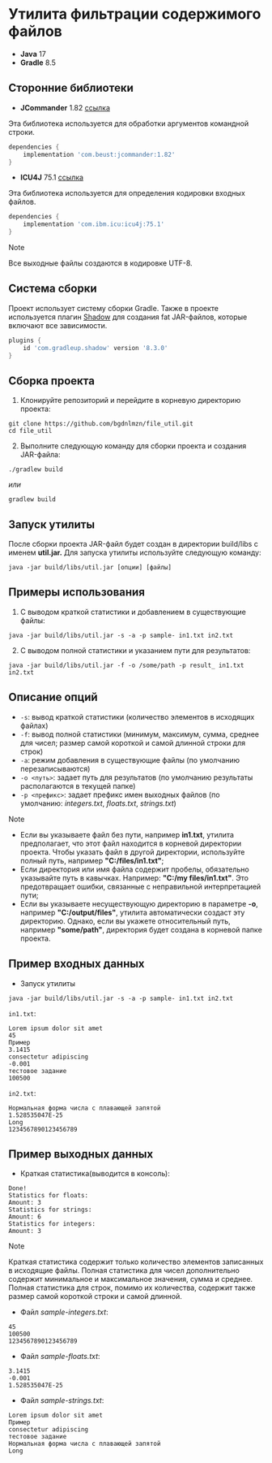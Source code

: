 # **Утилита фильтрации содержимого файлов**
- **Java** 17
- **Gradle** 8.5
## **Сторонние библиотеки**
- **JCommander** 1.82 [ссылка](https://jcommander.org/)

Эта библиотека используется для обработки аргументов командной строки.
```groovy
dependencies {
    implementation 'com.beust:jcommander:1.82'
}
```
- **ICU4J** 75.1 [ссылка](https://unicode-org.github.io/icu/userguide/icu4j/)

Эта библиотека используется для определения кодировки входных файлов.
```groovy
dependencies {
    implementation 'com.ibm.icu:icu4j:75.1'
}
```
> [!NOTE]
> Все выходные файлы создаются в кодировке UTF-8.
## Система сборки
Проект использует систему сборки Gradle. Также в проекте используется плагин [Shadow](https://github.com/GradleUp/shadow) для создания fat JAR-файлов, которые включают все зависимости.
```groovy
plugins {
    id 'com.gradleup.shadow' version '8.3.0'
}
```
## Сборка проекта
1. Клонируйте репозиторий и перейдите в корневую директорию проекта:
```shell
git clone https://github.com/bgdnlmzn/file_util.git
cd file_util
```
2. Выполните следующую команду для сборки проекта и создания JAR-файла:
```shell
./gradlew build
```
*или*
```shell
gradlew build
```
## Запуск утилиты
После сборки проекта JAR-файл будет создан в директории build/libs с именем **util.jar.**
Для запуска утилиты используйте следующую команду:
```shell
java -jar build/libs/util.jar [опции] [файлы]
```
## Примеры использования
1. С выводом краткой статистики и добавлением в существующие файлы:
```shell
java -jar build/libs/util.jar -s -a -p sample- in1.txt in2.txt
```
2. С выводом полной статистики и указанием пути для результатов:
```shell
java -jar build/libs/util.jar -f -o /some/path -p result_ in1.txt in2.txt
```
## Описание опций
- `-s`: вывод краткой статистики (количество элементов в исходящих файлах)
- `-f`: вывод полной статистики (минимум, максимум, сумма, среднее для чисел; размер самой короткой и самой длинной строки для строк)
- `-a`: режим добавления в существующие файлы (по умолчанию перезаписываются)
- `-o <путь>`: задает путь для результатов (по умолчанию результаты располагаются в текущей папке)
- `-p <префикс>`: задает префикс имен выходных файлов (по умолчанию: *integers.txt*, *floats.txt*, *strings.txt*)
> [!NOTE]
> - Если вы указываете файл без пути, например **in1.txt**, утилита предполагает, что этот файл находится в корневой директории проекта.
    Чтобы указать файл в другой директории, используйте полный путь, например **"C:/files/in1.txt"**;
> - Если директория или имя файла содержит пробелы, обязательно указывайте путь в кавычках. Например: **"C:/my files/in1.txt"**. Это предотвращает ошибки, связанные с неправильной интерпретацией пути;
> - Если вы указываете несуществующую директорию в параметре **-o**, например **"C:/output/files"**, утилита автоматически создаст эту директорию.
    Однако, если вы укажете относительный путь, например **"some/path"**, директория будет создана в корневой папке проекта.
## Пример входных данных
- Запуск утилиты
```
java -jar build/libs/util.jar -s -a -p sample- in1.txt in2.txt
```
`in1.txt`:
```text
Lorem ipsum dolor sit amet
45
Пример
3.1415
consectetur adipiscing
-0.001
тестовое задание
100500
```
`in2.txt`:
```text
Нормальная форма числа с плавающей запятой
1.528535047E-25
Long
1234567890123456789
```
## Пример выходных данных
- Краткая статистика(выводится в консоль):
```
Done!
Statistics for floats:
Amount: 3
Statistics for strings:
Amount: 6
Statistics for integers:
Amount: 3
```
> [!NOTE]
> Краткая статистика содержит только
количество элементов записанных в исходящие файлы. Полная статистика для чисел
дополнительно содержит минимальное и максимальное значения, сумма и среднее.
Полная статистика для строк, помимо их количества, содержит также размер самой
короткой строки и самой длинной.
- Файл *sample-integers.txt*:
```text
45
100500
1234567890123456789
```
- Файл *sample-floats.txt*:
```text
3.1415
-0.001
1.528535047E-25
```
- Файл *sample-strings.txt*:
```text
Lorem ipsum dolor sit amet
Пример
consectetur adipiscing
тестовое задание
Нормальная форма числа с плавающей запятой
Long
```